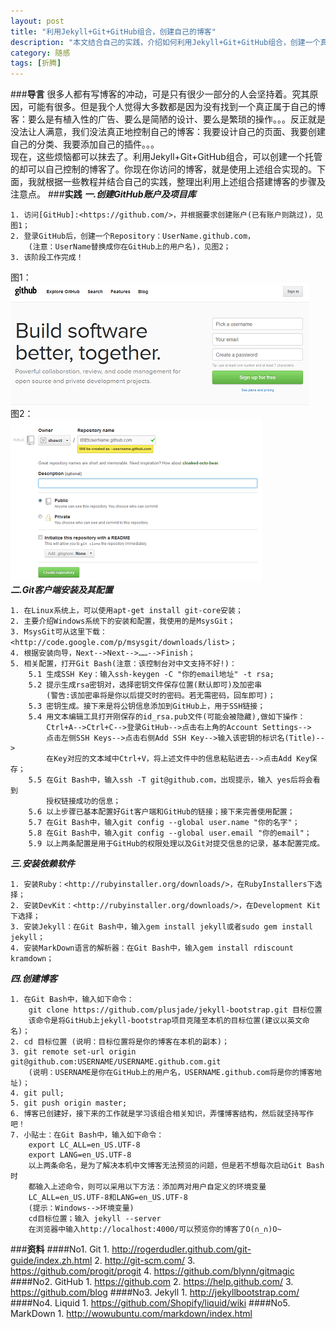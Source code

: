 ```yaml
---
layout: post
title: "利用Jekyll+Git+GitHub组合，创建自己的博客"
description: "本文结合自己的实践，介绍如何利用Jekyll+Git+GitHub组合，创建一个真正属于自己的博客。该博客的搭建和使用需要一定的技术基础。"
category: 随感
tags: [折腾]
---
```


###**导言**
很多人都有写博客的冲动，可是只有很少一部分的人会坚持着。究其原因，可能有很多。但是我个人觉得大多数都是因为没有找到一个真正属于自己的博客：要么是有植入性的广告、要么是简陋的设计、要么是繁琐的操作。。。反正就是没法让人满意，我们没法真正地控制自己的博客：我要设计自己的页面、我要创建自己的分类、我要添加自己的插件。。。  
现在，这些烦恼都可以抹去了。利用Jekyll+Git+GitHub组合，可以创建一个托管的却可以自己控制的博客了。你现在你访问的博客，就是使用上述组合实现的。下面，我就根据一些教程并结合自己的实践，整理出利用上述组合搭建博客的步骤及注意点。
###**实践**
__*一.创建GitHub账户及项目库*__  

	1. 访问[GitHub]:<https://github.com/>，并根据要求创建账户(已有账户则跳过)，见图1；
	2. 登录GitHub后，创建一个Repository：UserName.github.com，
		(注意：UserName替换成你在GitHub上的用户名)，见图2；
	3. 该阶段工作完成！
图1：  
![注册GitHub账号](/assets/images/github.png)  
图2：  
![添加SSH Key](/assets/images/createRepo.png)  
__*二.Git客户端安装及其配置*__

	1. 在Linux系统上，可以使用apt-get install git-core安装；
	2. 主要介绍Windows系统下的安装和配置，我使用的是MsysGit；
	3. MsysGit可从这里下载：<http://code.google.com/p/msysgit/downloads/list>；
	4. 根据安装向导，Next-->Next-->……-->Finish；
	5. 相关配置，打开Git Bash(注意：该控制台对中文支持不好!)：
		5.1 生成SSH Key：输入ssh-keygen -C "你的email地址" -t rsa;
		5.2 提示生成rsa密钥对，选择密钥文件保存位置(默认即可)及加密串
			(警告:该加密串将是你以后提交时的密码。若无需密码，回车即可)；
		5.3 密钥生成。接下来是将公钥信息添加到GitHub上，用于SSH链接；
		5.4 用文本编辑工具打开刚保存的id_rsa.pub文件(可能会被隐藏),做如下操作：
			Ctrl+A-->Ctrl+C-->登录GitHub-->点击右上角的Account Settings-->
			点击左侧SSH Keys-->点击右侧Add SSH Key-->输入该密钥的标识名(Title)-->
			在Key对应的文本域中Ctrl+V，将上述文件中的信息粘贴进去-->点击Add Key保存；
		5.5 在Git Bash中，输入ssh -T git@github.com，出现提示，输入 yes后将会看到
			授权链接成功的信息；
		5.6 以上步骤已基本配置好Git客户端和GitHub的链接；接下来完善使用配置；
		5.7 在Git Bash中，输入git config --global user.name "你的名字"；
		5.8 在Git Bash中，输入git config --global user.email "你的email"；
		5.9 以上两条配置是用于GitHub的权限处理以及Git对提交信息的记录，基本配置完成。
__*三.安装依赖软件*__

	1. 安装Ruby：<http://rubyinstaller.org/downloads/>，在RubyInstallers下选择；
	2. 安装DevKit：<http://rubyinstaller.org/downloads/>，在Development Kit下选择；
	3. 安装Jekyll：在Git Bash中，输入gem install jekyll或者sudo gem install jekyll；
	4. 安装MarkDown语言的解析器：在Git Bash中，输入gem install rdiscount kramdown；
__*四.创建博客*__

	1. 在Git Bash中，输入如下命令：
		git clone https://github.com/plusjade/jekyll-bootstrap.git 目标位置
		该命令是将GitHub上jekyll-bootstrap项目克隆至本机的目标位置(建议以英文命名)；
	2. cd 目标位置 (说明：目标位置将是你的博客在本机的副本)；
	3. git remote set-url origin git@github.com:USERNAME/USERNAME.github.com.git
		(说明：USERNAME是你在GitHub上的用户名，USERNAME.github.com将是你的博客地址)；
	4. git pull;
	5. git push origin master;
	6. 博客已创建好，接下来的工作就是学习该组合相关知识，弄懂博客结构，然后就坚持写作吧！
	7. 小贴士：在Git Bash中，输入如下命令：
		export LC_ALL=en_US.UTF-8
		export LANG=en_US.UTF-8
		以上两条命名，是为了解决本机中文博客无法预览的问题，但是若不想每次启动Git Bash时
		都输入上述命令，则可以采用以下方法：添加两对用户自定义的环境变量
		LC_ALL=en_US.UTF-8和LANG=en_US.UTF-8
		(提示：Windows-->环境变量)
		cd目标位置；输入 jekyll --server
		在浏览器中输入http://localhost:4000/可以预览你的博客了O(∩_∩)O~
###**资料**
####No1. Git
	1. <http://rogerdudler.github.com/git-guide/index.zh.html>
	2. <http://git-scm.com/>
	3. <https://github.com/progit/progit>
	4. <https://github.com/blynn/gitmagic>
####No2. GitHub
	1. <https://github.com>
	2. <https://help.github.com/>
	3. <https://github.com/blog>
####No3. Jekyll
	1. <http://jekyllbootstrap.com/>
####No4. Liquid
	1. <https://github.com/Shopify/liquid/wiki>
####No5. MarkDown
	1. <http://wowubuntu.com/markdown/index.html>
